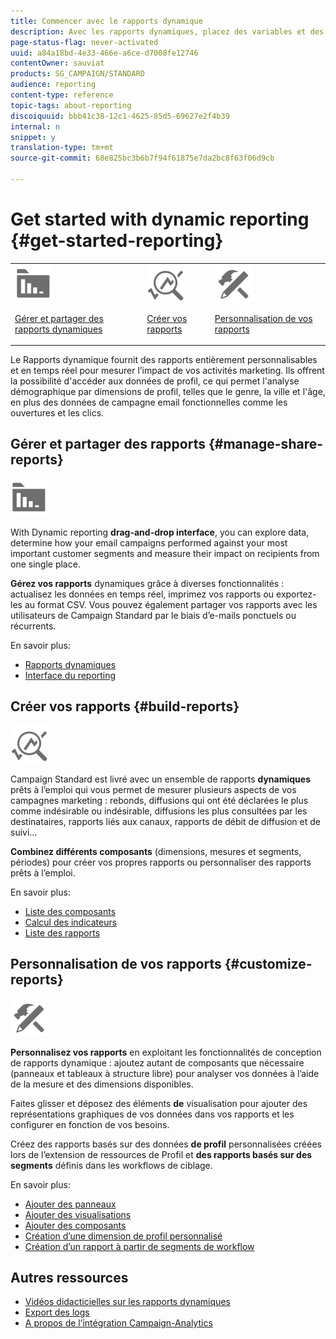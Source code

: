 ```yaml
---
title: Commencer avec le rapports dynamique
description: Avec les rapports dynamiques, placez des variables et des dimensions dans votre environnement de forme libre et analysez les performances de vos campagnes.
page-status-flag: never-activated
uuid: a84a18bd-4e33-466e-a6ce-d7008fe12746
contentOwner: sauviat
products: SG_CAMPAIGN/STANDARD
audience: reporting
content-type: reference
topic-tags: about-reporting
discoiquuid: bbb41c38-12c1-4625-85d5-69627e2f4b39
internal: n
snippet: y
translation-type: tm+mt
source-git-commit: 68e825bc3b6b7f94f61875e7da2bc8f63f06d9cb

---
```



# Get started with dynamic reporting {#get-started-reporting}

<table>
<tr>
<td><img src="assets/do-not-localize/icon_manage.svg" width="60px"><p><a href="#manage-share-reports">Gérer et partager des rapports dynamiques</a></p></td>
<td><img src="assets/do-not-localize/icon_build.svg" width="60px"><p><a href="#build-reports">Créer vos rapports</a></p></td>
<td><img src="assets/do-not-localize/icon_customize.svg" width="60px"><p><a href="#customize-reports">Personnalisation de vos rapports</a></p></td></tr>
</table>

Le Rapports dynamique fournit des rapports entièrement personnalisables et en temps réel pour mesurer l’impact de vos activités marketing. Ils offrent la possibilité d&#39;accéder aux données de profil, ce qui permet l&#39;analyse démographique par dimensions de profil, telles que le genre, la ville et l&#39;âge, en plus des données de campagne email fonctionnelles comme les ouvertures et les clics.

## Gérer et partager des rapports {#manage-share-reports}

<img src="assets/do-not-localize/icon_manage.svg" width="60px">

With Dynamic reporting **drag-and-drop interface**, you can explore data, determine how your email campaigns performed against your most important customer segments and measure their impact on recipients from one single place.

**Gérez vos rapports** dynamiques grâce à diverses fonctionnalités : actualisez les données en temps réel, imprimez vos rapports ou exportez-les au format CSV. Vous pouvez également partager vos rapports avec les utilisateurs de Campaign Standard par le biais d’e-mails ponctuels ou récurrents.

En savoir plus:

* [Rapports dynamiques](../../reporting/using/about-dynamic-reports.md)
* [Interface du reporting](../../reporting/using/reporting-interface.md)

## Créer vos rapports {#build-reports}

<img src="assets/do-not-localize/icon_build.svg" width="60px">

Campaign Standard est livré avec un ensemble de rapports **dynamiques** prêts à l’emploi qui vous permet de mesurer plusieurs aspects de vos campagnes marketing : rebonds, diffusions qui ont été déclarées le plus comme indésirable ou indésirable, diffusions les plus consultées par les destinataires, rapports liés aux canaux, rapports de débit de diffusion et de suivi...

**Combinez différents composants** (dimensions, mesures et segments, périodes) pour créer vos propres rapports ou personnaliser des rapports prêts à l’emploi.

En savoir plus:

* [Liste des composants](../../reporting/using/list-of-components-.md)
* [Calcul des indicateurs](../../reporting/using/indicator-calculation.md)
* [Liste des rapports](../../reporting/using/defining-the-report-period.md)

## Personnalisation de vos rapports {#customize-reports}

<img src="assets/do-not-localize/icon_customize.svg" width="60px">

**Personnalisez vos rapports** en exploitant les fonctionnalités de conception de rapports dynamique : ajoutez autant de composants que nécessaire (panneaux et tableaux à structure libre) pour analyser vos données à l’aide de la mesure et des dimensions disponibles.

Faites glisser et déposez des éléments **de** visualisation pour ajouter des représentations graphiques de vos données dans vos rapports et les configurer en fonction de vos besoins.

Créez des rapports basés sur des données **de profil** personnalisées créées lors de l’extension de ressources de Profil et **des rapports basés sur des segments** définis dans les workflows de ciblage.

En savoir plus:

* [Ajouter des panneaux](../../reporting/using/adding-panels.md)
* [Ajouter des visualisations](../../reporting/using/adding-visualizations.md)
* [Ajouter des composants](../../reporting/using/adding-components.md)
* [Création d’une dimension de profil personnalisé](../../reporting/using/creating-a-custom-profile-dimension.md)
* [Création d’un rapport à partir de segments de workflow](../../reporting/using/creating-a-report-workflow-segment.md)

## Autres ressources

* [Vidéos didacticielles sur les rapports dynamiques](https://docs.adobe.com/content/help/en/campaign-standard-learn/tutorials/reporting/exploring-reports.html)
* [Export des logs](../../automating/using/exporting-logs.md)
* [A propos de l’intégration Campaign-Analytics](../../integrating/using/about-campaign-analytics-integration.md)